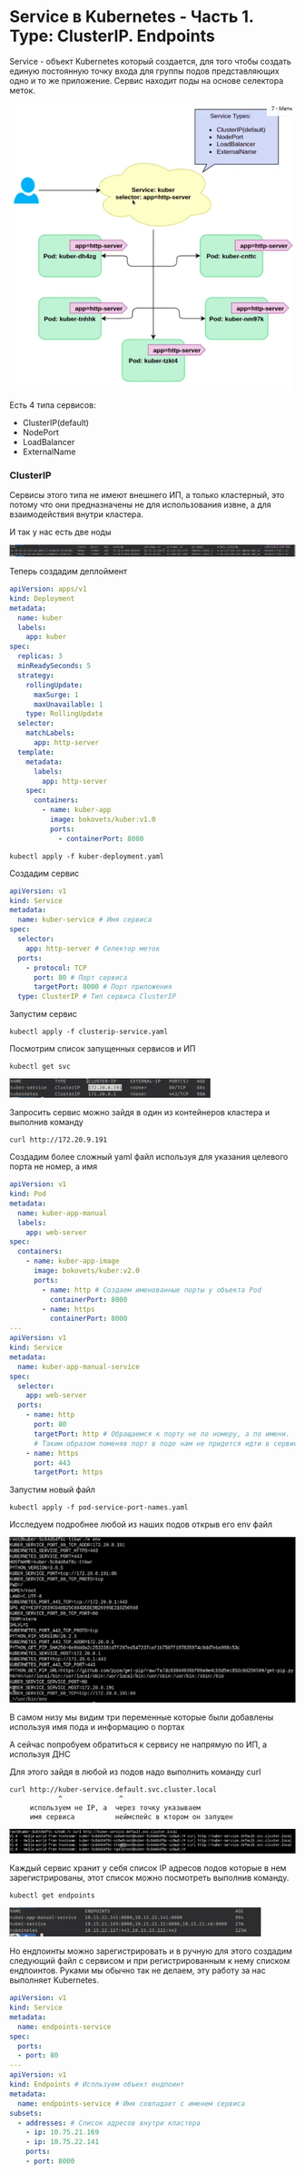 # Service в Kubernetes - Часть 1. Type: ClusterIP. Endpoints

Service - объект Kubernetes который создается, для того чтобы создать единую постоянную точку входа для группы подов
представляющих одно и то же приложение. Сервис находит поды на основе селектора меток.

![img.png](img.png)

Есть 4 типа сервисов:

- ClusterIP(default)
- NodePort
- LoadBalancer
- ExternalName

### ClusterIP

Сервисы этого типа не имеют внешнего ИП, а только кластерный, это потому что они предназначены не для использования
извне, а для взаимодействия внутри кластера.

И так у нас есть две ноды

![img_1.png](img_1.png)

Теперь создадим деплоймент

```yaml
apiVersion: apps/v1
kind: Deployment
metadata:
  name: kuber
  labels:
    app: kuber
spec:
  replicas: 3
  minReadySeconds: 5
  strategy:
    rollingUpdate:
      maxSurge: 1
      maxUnavailable: 1
    type: RollingUpdate
  selector:
    matchLabels:
      app: http-server
  template:
    metadata:
      labels:
        app: http-server
    spec:
      containers:
        - name: kuber-app
          image: bokovets/kuber:v1.0
          ports:
            - containerPort: 8000

```

    kubectl apply -f kuber-deployment.yaml

Создадим сервис

```yaml
apiVersion: v1
kind: Service
metadata:
  name: kuber-service # Имя сервиса
spec:
  selector:
    app: http-server # Селектор меток
  ports:
    - protocol: TCP
      port: 80 # Порт сервиса 
      targetPort: 8000 # Порт приложения 
  type: ClusterIP # Тип сервиса ClusterIP
```

Запустим сервис

    kubectl apply -f clusterip-service.yaml

Посмотрим список запущенных сервисов и ИП

    kubectl get svc

![img_2.png](img_2.png)

Запросить сервис можно зайдя в один из контейнеров кластера и выполнив команду

    curl http://172.20.9.191

Создадим более сложный yaml файл используя для указания целевого порта не номер, а имя

```yaml
apiVersion: v1
kind: Pod
metadata:
  name: kuber-app-manual
  labels:
    app: web-server
spec:
  containers:
    - name: kuber-app-image
      image: bokovets/kuber:v2.0
      ports:
        - name: http # Создаем именованные порты у объекта Pod
          containerPort: 8000
        - name: https
          containerPort: 8000
---
apiVersion: v1
kind: Service
metadata:
  name: kuber-app-manual-service
spec:
  selector:
    app: web-server
  ports:
    - name: http
      port: 80
      targetPort: http # Обращаемся к порту не по номеру, а по имени. 
      # Таким образом поменяв порт в поде нам не придется идти в сервис и менять его там. 
    - name: https
      port: 443
      targetPort: https
```

Запустим новый файл

    kubectl apply -f pod-service-port-names.yaml

Исследуем подробнее любой из наших подов открыв его env файл

![img_3.png](img_3.png)

В самом низу мы видим три переменные которые были добавлены используя имя пода и информацию о портах

А сейчас попробуем обратиться к сервису не напрямую по ИП, а используя ДНС

Для этого зайдя в любой из подов надо выполнить команду curl

    curl http://kuber-service.default.svc.cluster.local
                ^              ^
         используем не IP, а  через точку указываем
         имя сервиса          неймспейс в ктором он запущен

![img_4.png](img_4.png)

Каждый сервис хранит у себя список IP адресов подов которые в нем зарегистрированы, этот список можно посмотреть
выполнив команду.

    kubectl get endpoints

![img_5.png](img_5.png)

Но ендпоинты можно зарегистрировать и в ручную для этого создадим следующий файл с сервисом и при регистрированным к
нему списком ендпоинтов. Руками мы обычно так не делаем, эту работу за нас выполняет Kubernetes. 

```yaml
apiVersion: v1
kind: Service
metadata:
  name: endpoints-service
spec:
  ports:
  - port: 80
---
apiVersion: v1
kind: Endpoints # Испльзуем объект ендпоинт
metadata:
  name: endpoints-service # Имя совпадает с именем сервиса
subsets:
  - addresses: # Список адресов внутри кластера
    - ip: 10.75.21.169
    - ip: 10.75.22.141
    ports:
    - port: 8000
```

